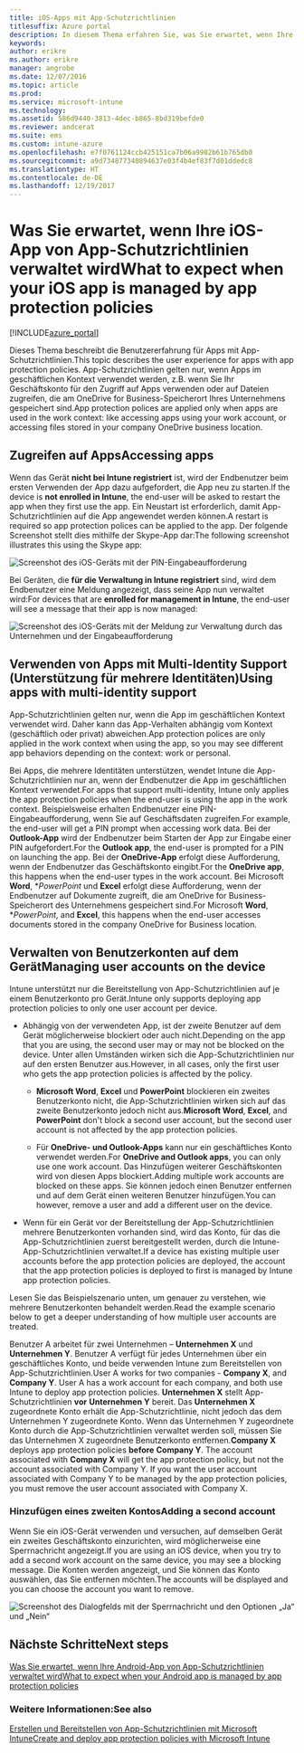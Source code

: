 ```yaml
---
title: iOS-Apps mit App-Schutzrichtlinien
titlesuffix: Azure portal
description: In diesem Thema erfahren Sie, was Sie erwartet, wenn Ihre iOS-App von App-Schutzrichtlinien verwaltet wird."
keywords: 
author: erikre
ms.author: erikre
manager: angrobe
ms.date: 12/07/2016
ms.topic: article
ms.prod: 
ms.service: microsoft-intune
ms.technology: 
ms.assetid: 586d9440-3813-4dec-b865-8bd319befde0
ms.reviewer: andcerat
ms.suite: ems
ms.custom: intune-azure
ms.openlocfilehash: e7f0761124ccb425151ca7b06a9982b61b765db0
ms.sourcegitcommit: a9d734877340894637e03f4b4ef83f7d01ddedc8
ms.translationtype: HT
ms.contentlocale: de-DE
ms.lasthandoff: 12/19/2017
---
```

# <a name="what-to-expect-when-your-ios-app-is-managed-by-app-protection-policies"></a><span data-ttu-id="a6af4-103">Was Sie erwartet, wenn Ihre iOS-App von App-Schutzrichtlinien verwaltet wird</span><span class="sxs-lookup"><span data-stu-id="a6af4-103">What to expect when your iOS app is managed by app protection policies</span></span>

[!INCLUDE[azure_portal](./includes/azure_portal.md)]

<span data-ttu-id="a6af4-104">Dieses Thema beschreibt die Benutzererfahrung für Apps mit App-Schutzrichtlinien.</span><span class="sxs-lookup"><span data-stu-id="a6af4-104">This topic describes the user experience for apps with app protection policies.</span></span> <span data-ttu-id="a6af4-105">App-Schutzrichtlinien gelten nur, wenn Apps im geschäftlichen Kontext verwendet werden, z.B. wenn Sie Ihr Geschäftskonto für den Zugriff auf Apps verwenden oder auf Dateien zugreifen, die am OneDrive for Business-Speicherort Ihres Unternehmens gespeichert sind.</span><span class="sxs-lookup"><span data-stu-id="a6af4-105">App protection polices are applied only when apps are used in the work context: like accessing apps using your work account, or accessing files stored in your company OneDrive business location.</span></span>
##  <a name="accessing-apps"></a><span data-ttu-id="a6af4-106">Zugreifen auf Apps</span><span class="sxs-lookup"><span data-stu-id="a6af4-106">Accessing apps</span></span>

<span data-ttu-id="a6af4-107">Wenn das Gerät **nicht bei Intune registriert** ist, wird der Endbenutzer beim ersten Verwenden der App dazu aufgefordert, die App neu zu starten.</span><span class="sxs-lookup"><span data-stu-id="a6af4-107">If the device is **not enrolled in Intune**, the end-user will be asked to restart the app when they first use the app.</span></span>  <span data-ttu-id="a6af4-108">Ein Neustart ist erforderlich, damit App-Schutzrichtlinien auf die App angewendet werden können.</span><span class="sxs-lookup"><span data-stu-id="a6af4-108">A restart is required so app protection polices can be applied to the app.</span></span> <span data-ttu-id="a6af4-109">Der folgende Screenshot stellt dies mithilfe der Skype-App dar:</span><span class="sxs-lookup"><span data-stu-id="a6af4-109">The following screenshot illustrates this using the Skype app:</span></span>


![Screenshot des iOS-Geräts mit der PIN-Eingabeaufforderung](./media/ios-pin-prompt.png)

<span data-ttu-id="a6af4-111">Bei Geräten, die **für die Verwaltung in Intune registriert** sind, wird dem Endbenutzer eine Meldung angezeigt, dass seine App nun verwaltet wird:</span><span class="sxs-lookup"><span data-stu-id="a6af4-111">For devices that are **enrolled for management in Intune**, the end-user will see a message that their app is now managed:</span></span>

![Screenshot des iOS-Geräts mit der Meldung zur Verwaltung durch das Unternehmen und der Eingabeaufforderung](./media/ios-managed-devices-pin-prompt.png)

##  <a name="using-apps-with-multi-identity-support"></a><span data-ttu-id="a6af4-113">Verwenden von Apps mit Multi-Identity Support (Unterstützung für mehrere Identitäten)</span><span class="sxs-lookup"><span data-stu-id="a6af4-113">Using apps with multi-identity support</span></span>

<span data-ttu-id="a6af4-114">App-Schutzrichtlinien gelten nur, wenn die App im geschäftlichen Kontext verwendet wird. Daher kann das App-Verhalten abhängig vom Kontext (geschäftlich oder privat) abweichen.</span><span class="sxs-lookup"><span data-stu-id="a6af4-114">App protection polices are only applied in the work context when using the app, so you may see different app behaviors depending on the context: work or personal.</span></span>  

<span data-ttu-id="a6af4-115">Bei Apps, die mehrere Identitäten unterstützen, wendet Intune die App-Schutzrichtlinien nur an, wenn der Endbenutzer die App im geschäftlichen Kontext verwendet.</span><span class="sxs-lookup"><span data-stu-id="a6af4-115">For apps that support multi-identity, Intune only applies the app protection policies when the end-user is using the app in the work context.</span></span>  <span data-ttu-id="a6af4-116">Beispielsweise erhalten Endbenutzer eine PIN-Eingabeaufforderung, wenn Sie auf Geschäftsdaten zugreifen.</span><span class="sxs-lookup"><span data-stu-id="a6af4-116">For example, the end-user will get a PIN prompt when accessing work data.</span></span>  <span data-ttu-id="a6af4-117">Bei der **Outlook-App** wird der Endbenutzer beim Starten der App zur Eingabe einer PIN aufgefordert.</span><span class="sxs-lookup"><span data-stu-id="a6af4-117">For the **Outlook app**, the end-user is prompted for a PIN on launching the app.</span></span> <span data-ttu-id="a6af4-118">Bei der **OneDrive-App** erfolgt diese Aufforderung, wenn der Endbenutzer das Geschäftskonto eingibt.</span><span class="sxs-lookup"><span data-stu-id="a6af4-118">For the **OneDrive app**, this happens when the end-user types in the work account.</span></span>  <span data-ttu-id="a6af4-119">Bei Microsoft **Word**, **PowerPoint* und **Excel** erfolgt diese Aufforderung, wenn der Endbenutzer auf Dokumente zugreift, die am OneDrive for Business-Speicherort des Unternehmens gespeichert sind.</span><span class="sxs-lookup"><span data-stu-id="a6af4-119">For Microsoft **Word**, **PowerPoint*, and **Excel**, this happens when the end-user accesses documents stored in the company OneDrive for Business location.</span></span>
##  <a name="managing-user-accounts-on-the-device"></a><span data-ttu-id="a6af4-120">Verwalten von Benutzerkonten auf dem Gerät</span><span class="sxs-lookup"><span data-stu-id="a6af4-120">Managing user accounts on the device</span></span>

<span data-ttu-id="a6af4-121">Intune unterstützt nur die Bereitstellung von App-Schutzrichtlinien auf je einem Benutzerkonto pro Gerät.</span><span class="sxs-lookup"><span data-stu-id="a6af4-121">Intune only supports deploying app protection policies to only one user account per device.</span></span>

* <span data-ttu-id="a6af4-122">Abhängig von der verwendeten App, ist der zweite Benutzer auf dem Gerät möglicherweise blockiert oder auch nicht.</span><span class="sxs-lookup"><span data-stu-id="a6af4-122">Depending on the app that you are using, the second user may or may not be blocked on the device.</span></span> <span data-ttu-id="a6af4-123">Unter allen Umständen wirken sich die App-Schutzrichtlinien nur auf den ersten Benutzer aus.</span><span class="sxs-lookup"><span data-stu-id="a6af4-123">However, in all cases, only the first user who gets the app protection policies is affected by the policy.</span></span>
  * <span data-ttu-id="a6af4-124">**Microsoft Word**, **Excel** und **PowerPoint** blockieren ein zweites Benutzerkonto nicht, die App-Schutzrichtlinien wirken sich auf das zweite Benutzerkonto jedoch nicht aus.</span><span class="sxs-lookup"><span data-stu-id="a6af4-124">**Microsoft Word**, **Excel**, and **PowerPoint** don't block a second user account, but the second user account is not affected by the app protection policies.</span></span>  

  * <span data-ttu-id="a6af4-125">Für **OneDrive- und Outlook-Apps** kann nur ein geschäftliches Konto verwendet werden.</span><span class="sxs-lookup"><span data-stu-id="a6af4-125">For **OneDrive and Outlook apps**, you can only use one work account.</span></span>  <span data-ttu-id="a6af4-126">Das Hinzufügen weiterer Geschäftskonten wird von diesen Apps blockiert.</span><span class="sxs-lookup"><span data-stu-id="a6af4-126">Adding multiple work accounts are blocked on these apps.</span></span>  <span data-ttu-id="a6af4-127">Sie können jedoch einen Benutzer entfernen und auf dem Gerät einen weiteren Benutzer hinzufügen.</span><span class="sxs-lookup"><span data-stu-id="a6af4-127">You can however, remove a user and add a different user on the device.</span></span>

* <span data-ttu-id="a6af4-128">Wenn für ein Gerät vor der Bereitstellung der App-Schutzrichtlinien mehrere Benutzerkonten vorhanden sind, wird das Konto, für das die App-Schutzrichtlinien zuerst bereitgestellt werden, durch die Intune-App-Schutzrichtlinien verwaltet.</span><span class="sxs-lookup"><span data-stu-id="a6af4-128">If a device has existing multiple user accounts before the app protection policies are deployed, the account that the app protection policies is deployed to first is managed by Intune app protection policies.</span></span>


<span data-ttu-id="a6af4-129">Lesen Sie das Beispielszenario unten, um genauer zu verstehen, wie mehrere Benutzerkonten behandelt werden.</span><span class="sxs-lookup"><span data-stu-id="a6af4-129">Read the example scenario below to get a deeper understanding of how multiple user accounts are treated.</span></span>

<span data-ttu-id="a6af4-130">Benutzer A arbeitet für zwei Unternehmen – **Unternehmen X** und **Unternehmen Y**. Benutzer A verfügt für jedes Unternehmen über ein geschäftliches Konto, und beide verwenden Intune zum Bereitstellen von App-Schutzrichtlinien.</span><span class="sxs-lookup"><span data-stu-id="a6af4-130">User A works for two companies - **Company X**, and **Company Y**. User A has a work account for each company, and both use Intune to deploy app protection policies.</span></span> <span data-ttu-id="a6af4-131">**Unternehmen X** stellt App-Schutzrichtlinien **vor** **Unternehmen Y** bereit. Das **Unternehmen X** zugeordnete Konto erhält die App-Schutzrichtlinie, nicht jedoch das dem Unternehmen Y zugeordnete Konto. Wenn das Unternehmen Y zugeordnete Konto durch die App-Schutzrichtlinien verwaltet werden soll, müssen Sie das Unternehmen X zugeordnete Benutzerkonto entfernen.</span><span class="sxs-lookup"><span data-stu-id="a6af4-131">**Company X** deploys app protection policies **before** **Company Y**. The account associated with **Company X** will get the app protection policy, but not the account associated with Company Y. If you want the user account associated with Company Y to be managed by the app protection policies, you must remove the user account associated with Company X.</span></span>
### <a name="adding-a-second-account"></a><span data-ttu-id="a6af4-132">Hinzufügen eines zweiten Kontos</span><span class="sxs-lookup"><span data-stu-id="a6af4-132">Adding a second account</span></span>

<span data-ttu-id="a6af4-133">Wenn Sie ein iOS-Gerät verwenden und versuchen, auf demselben Gerät ein zweites Geschäftskonto einzurichten, wird möglicherweise eine Sperrnachricht angezeigt.</span><span class="sxs-lookup"><span data-stu-id="a6af4-133">If you are using an iOS device, when you try to add a second work account on the same device, you may see a blocking message.</span></span>  <span data-ttu-id="a6af4-134">Die Konten werden angezeigt, und Sie können das Konto auswählen, das Sie entfernen möchten.</span><span class="sxs-lookup"><span data-stu-id="a6af4-134">The accounts will be displayed and you can choose the account you want to remove.</span></span>

![Screenshot des Dialogfelds mit der Sperrnachricht und den Optionen „Ja“ und „Nein“](./media/ios-switch-user.PNG)

## <a name="next-steps"></a><span data-ttu-id="a6af4-136">Nächste Schritte</span><span class="sxs-lookup"><span data-stu-id="a6af4-136">Next steps</span></span>
[<span data-ttu-id="a6af4-137">Was Sie erwartet, wenn Ihre Android-App von App-Schutzrichtlinien verwaltet wird</span><span class="sxs-lookup"><span data-stu-id="a6af4-137">What to expect when your Android app is managed by app protection policies</span></span>](app-protection-enabled-apps-android.md)
### <a name="see-also"></a><span data-ttu-id="a6af4-138">Weitere Informationen:</span><span class="sxs-lookup"><span data-stu-id="a6af4-138">See also</span></span>
[<span data-ttu-id="a6af4-139">Erstellen und Bereitstellen von App-Schutzrichtlinien mit Microsoft Intune</span><span class="sxs-lookup"><span data-stu-id="a6af4-139">Create and deploy app protection policies with Microsoft Intune</span></span>](app-protection-policies.md)
